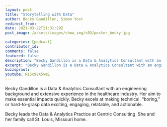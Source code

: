 ```yaml
---
layout: post
title: "Storytelling with Data"
author: Becky Gandillon, Simon Yost
redirect_from:
date: 2021-03-22T21:31:29Z
post_image: /assets/images/show_img/s03/poster_becky.jpg

categories: [podcast]
contributor_id: 
comments: false
featured: false
description: "Becky Gandillon is a Data & Analytics Consultant with an engineering background and extensive experience in the healthcare industry."
excerpt: "Becky Gandillon is a Data & Analytics Consultant with an engineering background and extensive experience in the healthcare industry."
buzzsprout: 
youtube: RI5c9VX5vmE
---
```

Becky Gandillon is a Data & Analytics Consultant with an engineering background and extensive experience in the healthcare industry. Her aim to make essential impacts quickly. Becky excels at making technical, “boring,” or hard-to-grasp data exciting, engaging, relatable, and actionable.

Becky leads the Data & Analytics Practice at Centric Consulting. She and her family call St. Louis, Missouri home.
